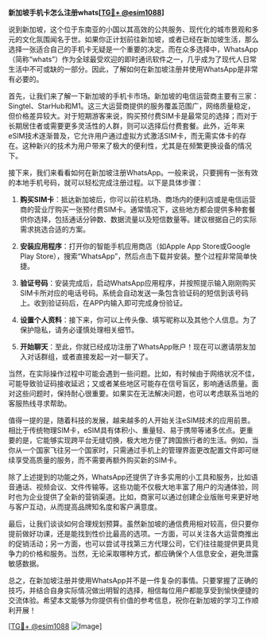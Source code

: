 **新加坡手机卡怎么注册whats[[TG💪+ @esim1088](https://t.me/s/esim1088)]**

说到新加坡，这个位于东南亚的小国以其高效的公共服务、现代化的城市景观和多元的文化氛围闻名于世。如果你正计划前往新加坡，或者已经在新加坡生活，那么选择一张适合自己的手机卡无疑是一个重要的决定。而在众多选择中，WhatsApp（简称“whats”）作为全球最受欢迎的即时通讯软件之一，几乎成为了现代人日常生活中不可或缺的一部分。因此，了解如何在新加坡注册并使用WhatsApp是非常有必要的。

首先，让我们来了解一下新加坡的手机卡市场。新加坡的电信运营商主要有三家：Singtel、StarHub和M1。这三大运营商提供的服务覆盖范围广，网络质量稳定，但价格差异较大。对于短期游客来说，购买预付费SIM卡是最常见的选择；而对于长期居住者或需要更多灵活性的人群，则可以选择后付费套餐。此外，近年来eSIM技术逐渐普及，它允许用户通过虚拟方式激活SIM卡，而无需实体卡的存在。这种新兴的技术为用户带来了极大的便利性，尤其是在频繁更换设备的情况下。

接下来，我们来看看如何在新加坡注册WhatsApp。一般来说，只要拥有一张有效的本地手机号码，就可以轻松完成注册过程。以下是具体步骤：

1. **购买SIM卡**：抵达新加坡后，你可以前往机场、商场内的便利店或是电信运营商的营业厅购买一张预付费SIM卡。通常情况下，这些地方都会提供多种套餐供你选择，包括通话分钟数、数据流量以及短信数量等。建议根据自己的实际需求挑选合适的方案。

2. **安装应用程序**：打开你的智能手机应用商店（如Apple App Store或Google Play Store），搜索“WhatsApp”，然后点击下载并安装。整个过程非常简单快捷。

3. **验证号码**：安装完成后，启动WhatsApp应用程序，并按照提示输入刚刚购买SIM卡所对应的电话号码。系统会自动发送一条包含验证码的短信到该号码上。收到验证码后，在APP内输入即可完成身份验证。

4. **设置个人资料**：接下来，你可以上传头像、填写昵称以及其他个人信息。为了保护隐私，请务必谨慎处理相关细节。

5. **开始聊天**：至此，你就已经成功注册了WhatsApp账户！现在可以邀请朋友加入对话群组，或者直接发起一对一聊天了。

当然，在实际操作过程中可能会遇到一些问题。比如，有时候由于网络状况不佳，可能导致验证码接收延迟；又或者某些地区可能存在信号盲区，影响通话质量。面对这些问题时，保持耐心很重要。如果实在无法解决问题，也可以考虑联系当地的客服热线寻求帮助。

值得一提的是，随着科技的发展，越来越多的人开始关注eSIM技术的应用前景。相比于传统物理SIM卡，eSIM具有体积小、重量轻、易于携带等诸多优点。更重要的是，它能够实现跨平台无缝切换，极大地方便了跨国旅行者的生活。例如，当你从一个国家飞往另一个国家时，只需通过手机上的管理界面更改配置文件即可继续享受高质量的服务，而不需要再额外购买新的SIM卡。

除了上述提到的功能之外，WhatsApp还提供了许多实用的小工具和服务，比如语音通话、视频会议、文件传输等。这些功能不仅极大地丰富了用户的沟通体验，同时也为企业提供了全新的营销渠道。比如，商家可以通过创建企业版账号来更好地与客户互动，从而提高品牌知名度和客户满意度。

最后，让我们谈谈如何合理规划预算。虽然新加坡的通信费用相对较高，但只要你提前做好功课，还是能找到性价比最高的选项。一方面，可以关注各大运营商推出的促销活动；另一方面，也可以尝试寻找第三方代理公司，它们往往能提供更具竞争力的价格和服务。当然，无论采取哪种方式，都应确保个人信息安全，避免泄露敏感数据。

总之，在新加坡注册并使用WhatsApp并不是一件复杂的事情。只要掌握了正确的技巧，并结合自身实际情况做出明智的选择，相信每位用户都能享受到愉快便捷的交流体验。希望本文能够为你提供有价值的参考信息，祝你在新加坡的学习工作顺利开展！

[[TG💪+ @esim1088](https://t.me/s/esim1088) ![Image](https://i.postimg.cc/4NQfJmqS/Snipaste-2025-05-13-00-14-12.png)]